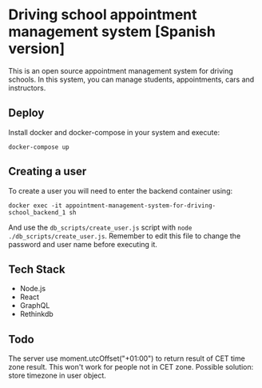 # Driving school appointment management system [Spanish version]

This is an open source appointment management system for driving schools. In this system, you can manage students, appointments, cars and instructors.

## Deploy

Install docker and docker-compose in your system and execute:

```
docker-compose up
```

## Creating a user

To create a user you will need to enter the backend container using:

```
docker exec -it appointment-management-system-for-driving-school_backend_1 sh
```

And use the `db_scripts/create_user.js` script with `node ./db_scripts/create_user.js`. Remember to edit this file to change the password and user name before executing it.

## Tech Stack

+ Node.js
+ React
+ GraphQL
+ Rethinkdb

## Todo

The server use moment.utcOffset("+01:00") to return result of CET time zone result. This won't work for people not in CET zone. Possible solution: store timezone in user object.
